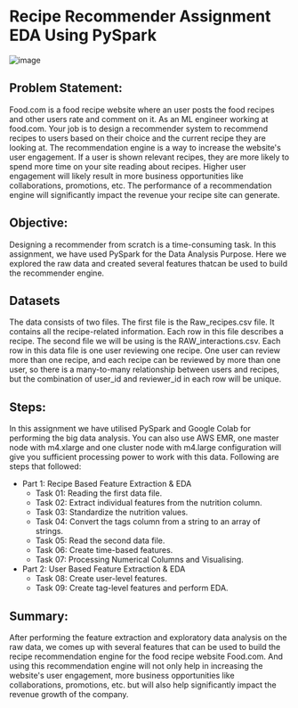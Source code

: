 # Recipe Recommender Assignment EDA Using PySpark

![image](https://github.com/ArnabSaha1/Recipe-Recommender-EDA-Using-PySpark/assets/170148135/4d7657d6-a4cc-400f-9df1-efe6b4e6e232)

## Problem Statement:
Food.com is a food recipe website where an user posts the food recipes and other users rate and comment on it. As an ML engineer working at food.com. Your job is to design a recommender system to recommend recipes to users based on their choice and the current recipe they are looking at. The recommendation engine is a way to increase the website's user engagement. If a user is shown relevant recipes, they are more likely to spend more time on your site reading about recipes. Higher user engagement will likely result in more business opportunities like collaborations, promotions, etc. The performance of a recommendation engine will significantly impact the revenue your recipe site can generate.

## Objective:
Designing a recommender from scratch is a time-consuming task. In this assignment, we have used PySpark for the Data Analysis Purpose. Here we explored the raw data and created several features thatcan be used to build the recommender engine.

## Datasets
The data consists of two files. The first file is the Raw_recipes.csv file. It contains all the recipe-related information. Each row in this file describes a recipe. The second file we will be using is the RAW_interactions.csv. Each row in this data file is one user reviewing one recipe. One user can review more than one recipe, and each recipe can be reviewed by more than one user, so there is a many-to-many relationship between users and recipes, but the combination of user_id and reviewer_id in each row will be unique.

## Steps:
In this assignment we have utilised PySpark and Google Colab for performing the big data analysis. You can also use AWS EMR, one master node with m4.xlarge and one cluster node with m4.large configuration will give you sufficient processing power to work with this data. Following are steps that followed:
- Part 1: Recipe Based Feature Extraction & EDA
    - Task 01: Reading the first data file.
    - Task 02: Extract individual features from the nutrition column.
    - Task 03: Standardize the nutrition values.
    - Task 04: Convert the tags column from a string to an array of strings.
    - Task 05: Read the second data file.
    - Task 06: Create time-based features.
    - Task 07: Processing Numerical Columns and Visualising.
- Part 2: User Based Feature Extraction & EDA
    - Task 08: Create user-level features.
    - Task 09: Create tag-level features and perform EDA.
 ## Summary:
After performing the feature extraction and exploratory data analysis on the raw data, we comes up with several features that can be used to build the recipe recommendation engine for the food recipe website Food.com. And using this recommendation engine will not only help in increasing the website's user engagement, more business opportunities like collaborations, promotions, etc. but will also help significantly impact the revenue growth of the company.
